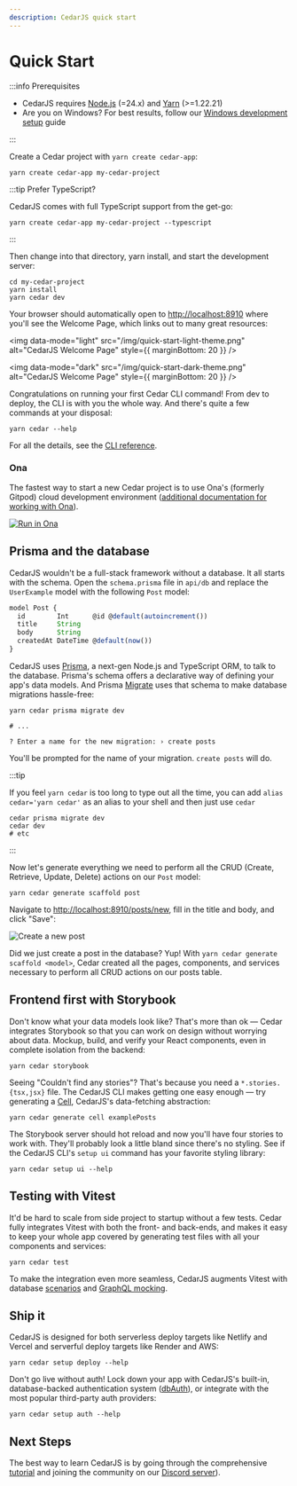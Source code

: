```yaml
---
description: CedarJS quick start
---
```


# Quick Start

:::info Prerequisites

- CedarJS requires [Node.js](https://nodejs.org/en/) (=24.x) and
  [Yarn](https://yarnpkg.com/) (>=1.22.21)
- Are you on Windows? For best results, follow our [Windows development
  setup](how-to/windows-development-setup.md) guide

:::

Create a Cedar project with `yarn create cedar-app`:

```
yarn create cedar-app my-cedar-project
```

:::tip Prefer TypeScript?

CedarJS comes with full TypeScript support from the get-go:

```
yarn create cedar-app my-cedar-project --typescript
```

:::

Then change into that directory, yarn install, and start the development server:

```
cd my-cedar-project
yarn install
yarn cedar dev
```

Your browser should automatically open to [http://localhost:8910](http://localhost:8910) where you'll see the Welcome Page, which links out to many great resources:

<img data-mode="light" src="/img/quick-start-light-theme.png" alt="CedarJS Welcome Page" style={{ marginBottom: 20 }} />

<img data-mode="dark" src="/img/quick-start-dark-theme.png" alt="CedarJS Welcome Page" style={{ marginBottom: 20 }} />

Congratulations on running your first Cedar CLI command!
From dev to deploy, the CLI is with you the whole way.
And there's quite a few commands at your disposal:

```
yarn cedar --help
```

For all the details, see the [CLI reference](cli-commands.md).

### Ona

The fastest way to start a new Cedar project is to use Ona's (formerly Gitpod) cloud development environment ([additional documentation for working with Ona](./how-to/using-ona)).

[![Run in Ona](https://ona.com/run-in-ona.svg)](https://app.ona.com/#https://github.com/cedarjs/starter)

## Prisma and the database

CedarJS wouldn't be a full-stack framework without a database. It all starts
with the schema. Open the `schema.prisma` file in `api/db` and replace the
`UserExample` model with the following `Post` model:

```js title="api/db/schema.prisma"
model Post {
  id        Int      @id @default(autoincrement())
  title     String
  body      String
  createdAt DateTime @default(now())
}
```

CedarJS uses [Prisma](https://www.prisma.io/), a next-gen Node.js and TypeScript
ORM, to talk to the database. Prisma's schema offers a declarative way of
defining your app's data models. And Prisma
[Migrate](https://www.prisma.io/migrate) uses that schema to make database
migrations hassle-free:

```
yarn cedar prisma migrate dev

# ...

? Enter a name for the new migration: › create posts
```

You'll be prompted for the name of your migration. `create posts` will do.

:::tip

If you feel `yarn cedar` is too long to type out all the time, you can add
`alias cedar='yarn cedar'` as an alias to your shell and then just use `cedar`

```
cedar prisma migrate dev
cedar dev
# etc
```

:::

Now let's generate everything we need to perform all the CRUD (Create, Retrieve, Update, Delete) actions on our `Post` model:

```
yarn cedar generate scaffold post
```

Navigate to [http://localhost:8910/posts/new](http://localhost:8910/posts/new), fill in the title and body, and click "Save":

<img src="https://user-images.githubusercontent.com/300/73028004-72262c00-3de9-11ea-8924-66d1cc1fceb6.png" alt="Create a new post" />

Did we just create a post in the database? Yup! With `yarn cedar generate scaffold <model>`, Cedar created all the pages, components, and services necessary to perform all CRUD actions on our posts table.

## Frontend first with Storybook

Don't know what your data models look like?
That's more than ok — Cedar integrates Storybook so that you can work on design without worrying about data.
Mockup, build, and verify your React components, even in complete isolation from the backend:

```
yarn cedar storybook
```

Seeing "Couldn't find any stories"?
That's because you need a `*.stories.{tsx,jsx}` file.
The CedarJS CLI makes getting one easy enough — try generating a [Cell](./cells), CedarJS's data-fetching abstraction:

```
yarn cedar generate cell examplePosts
```

The Storybook server should hot reload and now you'll have four stories to work with.
They'll probably look a little bland since there's no styling.
See if the CedarJS CLI's `setup ui` command has your favorite styling library:

```
yarn cedar setup ui --help
```

## Testing with Vitest

It'd be hard to scale from side project to startup without a few tests.
Cedar fully integrates Vitest with both the front- and back-ends, and makes it easy to keep your whole app covered by generating test files with all your components and services:

```
yarn cedar test
```

To make the integration even more seamless, CedarJS augments Vitest with database [scenarios](testing.md#scenarios) and [GraphQL mocking](testing.md#mocking-graphql-calls).

## Ship it

CedarJS is designed for both serverless deploy targets like Netlify and Vercel and serverful deploy targets like Render and AWS:

```
yarn cedar setup deploy --help
```

Don't go live without auth!
Lock down your app with CedarJS's built-in, database-backed authentication system ([dbAuth](authentication.md#self-hosted-auth-installation-and-setup)), or integrate with
the most popular third-party auth providers:

```
yarn cedar setup auth --help
```

## Next Steps

The best way to learn CedarJS is by going through the comprehensive [tutorial](tutorial/foreword.md) and joining the community on our [Discord server](https://cedarjs.com/discord)).
